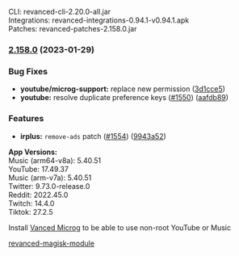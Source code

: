 CLI: revanced-cli-2.20.0-all.jar  
Integrations: revanced-integrations-0.94.1-v0.94.1.apk  
Patches: revanced-patches-2.158.0.jar  

### [2.158.0](https://github.com/revanced/revanced-patches/compare/v2.157.0...v2.158.0) (2023-01-29)
### Bug Fixes
* **youtube/microg-support:** replace new permission ([3d1cce5](https://github.com/revanced/revanced-patches/commit/3d1cce5b4ca54c622b863f24febeb03a6060033c))
* **youtube:** resolve duplicate preference keys ([#1550](https://github.com/revanced/revanced-patches/issues/1550)) ([aafdb89](https://github.com/revanced/revanced-patches/commit/aafdb891b2f0f243cb2d997a38ab3e6a7b46aba8))
### Features
* **irplus:** `remove-ads` patch ([#1554](https://github.com/revanced/revanced-patches/issues/1554)) ([9943a52](https://github.com/revanced/revanced-patches/commit/9943a520d29ee89598b4aa6aba69ff83cb4768ce))

  
**App Versions:**  
Music (arm64-v8a): 5.40.51  
YouTube: 17.49.37  
Music (arm-v7a): 5.40.51  
Twitter: 9.73.0-release.0  
Reddit: 2022.45.0  
Twitch: 14.4.0  
Tiktok: 27.2.5  

Install [Vanced Microg](https://github.com/TeamVanced/VancedMicroG/releases) to be able to use non-root YouTube or Music  

[revanced-magisk-module](https://github.com/j-hc/revanced-magisk-module)  

